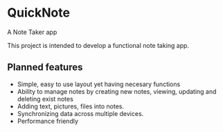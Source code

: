 # QuickNote
A Note Taker app

This project is intended to develop a functional note taking app.

## Planned features
* Simple, easy to use layout yet having necesary functions
* Ability to manage notes by creating new notes, viewing, updating and deleting exist notes
* Adding text, pictures, files into notes.
* Synchronizing data across multiple devices.
* Performance friendly
